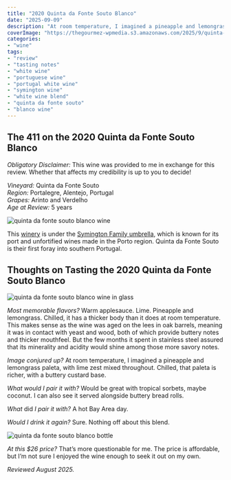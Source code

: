 ```yaml
---
title: "2020 Quinta da Fonte Souto Blanco"
date: "2025-09-09"
description: "At room temperature, I imagined a pineapple and lemongrass paleta, with lime zest mixed throughout. Chilled, that paleta is richer, with a buttery custard base."
coverImage: "https://thegourmez-wpmedia.s3.amazonaws.com/2025/9/quinta-da-fonte-souto-blanco+(1).jpg"
categories:
- "wine"
tags:
- "review"
- "tasting notes"
- "white wine"
- "portuguese wine"
- "portugal white wine"
- "symington wine"
- "white wine blend"
- "quinta da fonte souto"
- "blanco wine"
---
```


## The 411 on the 2020 Quinta da Fonte Souto Blanco

*Obligatory Disclaimer:* This wine was provided to me in exchange for this review. Whether that affects my credibility is up to you to decide!

*Vineyard:* Quinta da Fonte Souto\
*Region:* Portalegre, Alentejo, Portugal\
*Grapes:* Arinto and Verdelho\
*Age at Review:* 5 years

![quinta da fonte souto blanco wine](https://thegourmez-wpmedia.s3.amazonaws.com/2025/9/quinta-da-fonte-souto-blanco+(1).jpg)

This [winery](https://www.fontesouto.com/?lang=en) is under the [Symington Family umbrella](https://www.symington.com/), which is known for its port and unfortified wines made in the Porto region. Quinta da Fonte Souto is their first foray into southern Portugal.

## Thoughts on Tasting the 2020 Quinta da Fonte Souto Blanco

![quinta da fonte souto blanco wine in glass](https://thegourmez-wpmedia.s3.amazonaws.com/2025/9/quinta-da-fonte-souto-blanco+(2).jpg)

*Most memorable flavors?* Warm applesauce. Lime. Pineapple and lemongrass. Chilled, it has a thicker body than it does at room temperature. This makes sense as the wine was aged on the lees in oak barrels, meaning it was in contact with yeast and wood, both of which provide buttery notes and thicker mouthfeel. But the few months it spent in stainless steel assured that its minerality and acidity would shine among those more savory notes.

*Image conjured up?* At room temperature, I imagined a pineapple and lemongrass paleta, with lime zest mixed throughout. Chilled, that paleta is richer, with a buttery custard base.

*What would I pair it with?* Would be great with tropical sorbets, maybe coconut. I can also see it served alongside buttery bread rolls.

*What* did *I pair it with?* A hot Bay Area day.

*Would I drink it again?* Sure. Nothing off about this blend.

![quinta da fonte souto blanco bottle](https://thegourmez-wpmedia.s3.amazonaws.com/2025/9/quinta-da-fonte-souto-blanco+(4).jpg)

*At this \$26 price?* That’s more questionable for me. The price is affordable, but I’m not sure I enjoyed the wine enough to seek it out on my own.

*Reviewed August 2025.*
